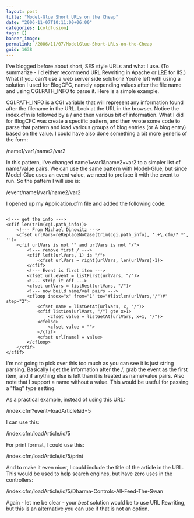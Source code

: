 ```yaml
---
layout: post
title: "Model-Glue Short URLs on the Cheap"
date: "2006-11-07T10:11:00+06:00"
categories: [coldfusion]
tags: []
banner_image: 
permalink: /2006/11/07/ModelGlue-Short-URLs-on-the-Cheap
guid: 1638
---
```


I've blogged before about short, SES style URLs and what I use. (To summarize - I'd either recommend URL Rewriting in Apache or <a href="http://cheeso.members.winisp.net/IIRF.aspx">IIRF</a> for IIS.) What if you can't use a web server side solution? You're left with using a solution I used for BlogCFC, namely appending values after the file name and using CGI.PATH_INFO to parse it. Here is a simple example.
<!--more-->
CGI.PATH_INFO is a CGI variable that will represent any information found after the filename in the URL. Look at the URL in the browser. Notice the index.cfm is followed by a / and then various bit of information. What I did for BlogCFC was create a specific pattern, and then wrote some code to parse that pattern and load various groups of blog entries (or A blog entry) based on the value. I could have also done something a bit more generic of the form:

/name1/var1/name2/var2

In this pattern, I've changed name1=var1&name2=var2 to a simpler list of name/value pairs. We can use the same pattern with Model-Glue, but since Model-Glue uses an event value, we need to preface it with the event to run. So the pattern I will use is:

/event/name1/var1/name2/var2

I opened up my Application.cfm file and added the following code:

<code>
&lt;!--- get the info ---&gt;
&lt;cfif len(trim(cgi.path_info))&gt;
	&lt;!--- From Michael Dinowitz ---&gt;
	&lt;cfset urlVars=reReplaceNoCase(trim(cgi.path_info), '.+\.cfm/? *', '')&gt;
	&lt;cfif urlVars is not "" and urlVars is not "/"&gt;
		&lt;!--- remove first / ---&gt;
		&lt;cfif left(urlVars, 1) is "/"&gt;
			&lt;cfset urlVars = right(urlVars, len(urlVars)-1)&gt;
		&lt;/cfif&gt;
		&lt;!--- Event is first item ---&gt;
		&lt;cfset url.event = listFirst(urlVars, "/")&gt;
		&lt;!--- strip it off ---&gt;
		&lt;cfset urlVars = listRest(urlVars, "/")&gt;
		&lt;!--- now build name/val pairs ---&gt;
		&lt;cfloop index="x" from="1" to="#listlen(urlVars,"/")#" step="2"&gt;
			&lt;cfset name = listGetAt(urlVars, x, "/")&gt;
			&lt;cfif listLen(urlVars, "/") gte x+1&gt;
				&lt;cfset value = listGetAt(urlVars, x+1, "/")&gt;
			&lt;cfelse&gt;
				&lt;cfset value = ""&gt;
			&lt;/cfif&gt;
			&lt;cfset url[name] = value&gt;
		&lt;/cfloop&gt;
	&lt;/cfif&gt;
&lt;/cfif&gt;
</code>

I'm not going to pick over this too much as you can see it is just string parsing. Basically I get the information after the /, grab the event as the first item, and if anything else is left than it is treated as name/value pairs. Also note that I support a name without a value. This would be useful for passing a "flag" type setting. 

As a practical example, instead of using this URL:

/index.cfm?event=loadArticle&id=5

I can use this:

/index.cfm/loadArticle/id/5

For print format, I could use this:

/index.cfm/loadArticle/id/5/print

And to make it even nicer, I could include the title of the article in the URL. This would be used to help search engines, but have zero uses in the controllers:

/index.cfm/loadArticle/id/5/Dharma-Controls-All-Feed-The-Swan

Again - let me be clear - your <i>best</i> solution would be to use URL Rewriting, but this is an alternative you can use if that is not an option.
